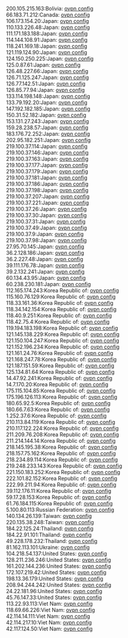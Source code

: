 200.105.215.163:Bolivia: [ovpn config](vpn/200_105_215_163.ovpn)  
66.183.71.212:Canada: [ovpn config](vpn/66_183_71_212.ovpn)  
106.173.154.20:Japan: [ovpn config](vpn/106_173_154_20.ovpn)  
110.133.226.48:Japan: [ovpn config](vpn/110_133_226_48.ovpn)  
111.171.183.188:Japan: [ovpn config](vpn/111_171_183_188.ovpn)  
114.144.108.91:Japan: [ovpn config](vpn/114_144_108_91.ovpn)  
118.241.169.18:Japan: [ovpn config](vpn/118_241_169_18.ovpn)  
121.119.124.90:Japan: [ovpn config](vpn/121_119_124_90.ovpn)  
124.150.250.225:Japan: [ovpn config](vpn/124_150_250_225.ovpn)  
125.0.87.61:Japan: [ovpn config](vpn/125_0_87_61.ovpn)  
126.48.227.66:Japan: [ovpn config](vpn/126_48_227_66.ovpn)  
126.71.125.247:Japan: [ovpn config](vpn/126_71_125_247.ovpn)  
126.77.142.51:Japan: [ovpn config](vpn/126_77_142_51.ovpn)  
126.85.77.94:Japan: [ovpn config](vpn/126_85_77_94.ovpn)  
133.114.198.148:Japan: [ovpn config](vpn/133_114_198_148.ovpn)  
133.79.192.20:Japan: [ovpn config](vpn/133_79_192_20.ovpn)  
147.192.182.185:Japan: [ovpn config](vpn/147_192_182_185.ovpn)  
150.31.52.182:Japan: [ovpn config](vpn/150_31_52_182.ovpn)  
153.131.27.243:Japan: [ovpn config](vpn/153_131_27_243.ovpn)  
159.28.238.57:Japan: [ovpn config](vpn/159_28_238_57.ovpn)  
183.176.72.252:Japan: [ovpn config](vpn/183_176_72_252.ovpn)  
202.95.182.251:Japan: [ovpn config](vpn/202_95_182_251.ovpn)  
219.100.37.114:Japan: [ovpn config](vpn/219_100_37_114.ovpn)  
219.100.37.146:Japan: [ovpn config](vpn/219_100_37_146.ovpn)  
219.100.37.163:Japan: [ovpn config](vpn/219_100_37_163.ovpn)  
219.100.37.177:Japan: [ovpn config](vpn/219_100_37_177.ovpn)  
219.100.37.179:Japan: [ovpn config](vpn/219_100_37_179.ovpn)  
219.100.37.181:Japan: [ovpn config](vpn/219_100_37_181.ovpn)  
219.100.37.186:Japan: [ovpn config](vpn/219_100_37_186.ovpn)  
219.100.37.198:Japan: [ovpn config](vpn/219_100_37_198.ovpn)  
219.100.37.207:Japan: [ovpn config](vpn/219_100_37_207.ovpn)  
219.100.37.221:Japan: [ovpn config](vpn/219_100_37_221.ovpn)  
219.100.37.26:Japan: [ovpn config](vpn/219_100_37_26.ovpn)  
219.100.37.30:Japan: [ovpn config](vpn/219_100_37_30.ovpn)  
219.100.37.31:Japan: [ovpn config](vpn/219_100_37_31.ovpn)  
219.100.37.49:Japan: [ovpn config](vpn/219_100_37_49.ovpn)  
219.100.37.9:Japan: [ovpn config](vpn/219_100_37_9.ovpn)  
219.100.37.98:Japan: [ovpn config](vpn/219_100_37_98.ovpn)  
27.95.70.145:Japan: [ovpn config](vpn/27_95_70_145.ovpn)  
36.2.128.186:Japan: [ovpn config](vpn/36_2_128_186.ovpn)  
36.2.227.48:Japan: [ovpn config](vpn/36_2_227_48.ovpn)  
39.111.176.78:Japan: [ovpn config](vpn/39_111_176_78.ovpn)  
39.2.132.241:Japan: [ovpn config](vpn/39_2_132_241.ovpn)  
60.134.43.95:Japan: [ovpn config](vpn/60_134_43_95.ovpn)  
60.238.230.181:Japan: [ovpn config](vpn/60_238_230_181.ovpn)  
112.165.174.243:Korea Republic of: [ovpn config](vpn/112_165_174_243.ovpn)  
115.160.76.129:Korea Republic of: [ovpn config](vpn/115_160_76_129.ovpn)  
118.33.161.36:Korea Republic of: [ovpn config](vpn/118_33_161_36.ovpn)  
118.34.142.154:Korea Republic of: [ovpn config](vpn/118_34_142_154.ovpn)  
118.40.9.251:Korea Republic of: [ovpn config](vpn/118_40_9_251.ovpn)  
118.42.75.4:Korea Republic of: [ovpn config](vpn/118_42_75_4.ovpn)  
119.194.183.198:Korea Republic of: [ovpn config](vpn/119_194_183_198.ovpn)  
121.145.138.229:Korea Republic of: [ovpn config](vpn/121_145_138_229.ovpn)  
121.150.104.247:Korea Republic of: [ovpn config](vpn/121_150_104_247.ovpn)  
121.152.196.234:Korea Republic of: [ovpn config](vpn/121_152_196_234.ovpn)  
121.161.24.76:Korea Republic of: [ovpn config](vpn/121_161_24_76.ovpn)  
121.168.247.78:Korea Republic of: [ovpn config](vpn/121_168_247_78.ovpn)  
121.187.151.59:Korea Republic of: [ovpn config](vpn/121_187_151_59.ovpn)  
125.134.81.64:Korea Republic of: [ovpn config](vpn/125_134_81_64.ovpn)  
14.47.92.241:Korea Republic of: [ovpn config](vpn/14_47_92_241.ovpn)  
14.7.170.20:Korea Republic of: [ovpn config](vpn/14_7_170_20.ovpn)  
175.115.104.85:Korea Republic of: [ovpn config](vpn/175_115_104_85.ovpn)  
175.196.126.113:Korea Republic of: [ovpn config](vpn/175_196_126_113.ovpn)  
180.65.92.5:Korea Republic of: [ovpn config](vpn/180_65_92_5.ovpn)  
180.66.7.63:Korea Republic of: [ovpn config](vpn/180_66_7_63.ovpn)  
1.252.37.6:Korea Republic of: [ovpn config](vpn/1_252_37_6.ovpn)  
210.113.84.119:Korea Republic of: [ovpn config](vpn/210_113_84_119.ovpn)  
210.117.122.224:Korea Republic of: [ovpn config](vpn/210_117_122_224.ovpn)  
211.209.76.208:Korea Republic of: [ovpn config](vpn/211_209_76_208.ovpn)  
211.214.144.14:Korea Republic of: [ovpn config](vpn/211_214_144_14.ovpn)  
218.145.195.38:Korea Republic of: [ovpn config](vpn/218_145_195_38.ovpn)  
218.157.75.162:Korea Republic of: [ovpn config](vpn/218_157_75_162.ovpn)  
218.234.89.114:Korea Republic of: [ovpn config](vpn/218_234_89_114.ovpn)  
219.248.233.143:Korea Republic of: [ovpn config](vpn/219_248_233_143.ovpn)  
221.150.183.252:Korea Republic of: [ovpn config](vpn/221_150_183_252.ovpn)  
222.101.82.152:Korea Republic of: [ovpn config](vpn/222_101_82_152.ovpn)  
222.99.211.94:Korea Republic of: [ovpn config](vpn/222_99_211_94.ovpn)  
39.112.176.11:Korea Republic of: [ovpn config](vpn/39_112_176_11.ovpn)  
59.17.28.153:Korea Republic of: [ovpn config](vpn/59_17_28_153.ovpn)  
61.76.184.115:Korea Republic of: [ovpn config](vpn/61_76_184_115.ovpn)  
5.100.80.113:Russian Federation: [ovpn config](vpn/5_100_80_113.ovpn)  
140.134.26.139:Taiwan: [ovpn config](vpn/140_134_26_139.ovpn)  
220.135.38.248:Taiwan: [ovpn config](vpn/220_135_38_248.ovpn)  
184.22.125.24:Thailand: [ovpn config](vpn/184_22_125_24.ovpn)  
184.22.91.101:Thailand: [ovpn config](vpn/184_22_91_101.ovpn)  
49.228.178.232:Thailand: [ovpn config](vpn/49_228_178_232.ovpn)  
81.162.113.101:Ukraine: [ovpn config](vpn/81_162_113_101.ovpn)  
104.218.54.137:United States: [ovpn config](vpn/104_218_54_137.ovpn)  
128.211.236.246:United States: [ovpn config](vpn/128_211_236_246.ovpn)  
161.202.144.236:United States: [ovpn config](vpn/161_202_144_236.ovpn)  
172.107.219.42:United States: [ovpn config](vpn/172_107_219_42.ovpn)  
198.13.36.179:United States: [ovpn config](vpn/198_13_36_179.ovpn)  
208.94.244.242:United States: [ovpn config](vpn/208_94_244_242.ovpn)  
24.22.181.96:United States: [ovpn config](vpn/24_22_181_96.ovpn)  
45.76.147.33:United States: [ovpn config](vpn/45_76_147_33.ovpn)  
113.22.93.113:Viet Nam: [ovpn config](vpn/113_22_93_113.ovpn)  
118.69.66.226:Viet Nam: [ovpn config](vpn/118_69_66_226.ovpn)  
42.114.14.111:Viet Nam: [ovpn config](vpn/42_114_14_111.ovpn)  
42.114.217.10:Viet Nam: [ovpn config](vpn/42_114_217_10.ovpn)  
42.117.124.50:Viet Nam: [ovpn config](vpn/42_117_124_50.ovpn)  
